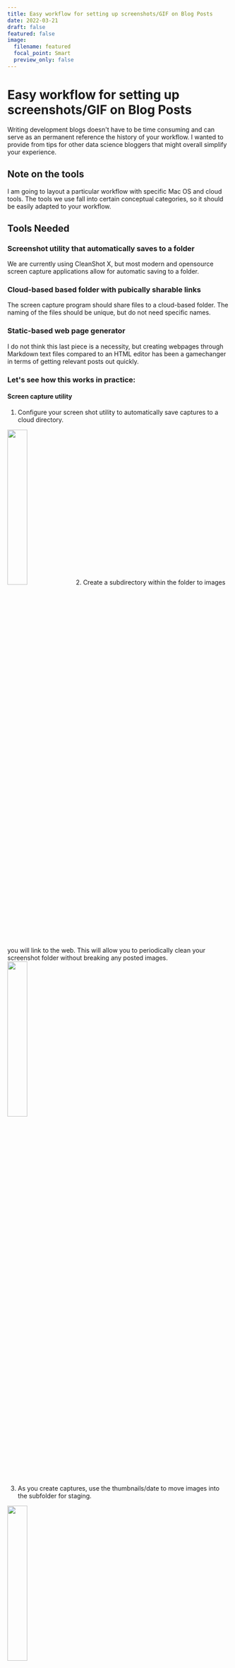 ```yaml
---
title: Easy workflow for setting up screenshots/GIF on Blog Posts
date: 2022-03-21
draft: false
featured: false
image:
  filename: featured
  focal_point: Smart
  preview_only: false
---
```


# Easy workflow for setting up screenshots/GIF on Blog Posts
Writing development blogs doesn't have to be time consuming and can serve as an permanent reference the history of your workflow. I wanted to provide from tips for other data science bloggers that might overall simplify your experience.

## Note on the tools
I am going to layout a particular workflow with specific Mac OS and cloud tools. The tools we use fall into certain conceptual categories, so it should be easily adapted to your workflow.

## Tools Needed
### Screenshot utility that automatically saves to a folder
We are currently using CleanShot X, but most modern and opensource screen capture applications allow for automatic saving to a folder. 

### Cloud-based based folder with pubically sharable links
The screen capture program should share files to a cloud-based folder. The naming of the files should be unique, but do not need specific names. 

### Static-based web page generator
I do not think this last piece is a necessity, but creating webpages through Markdown text files compared to an HTML editor has been a gamechanger in terms of getting relevant posts out quickly.

### Let's see how this works in practice:
#### Screen capture utility
1. Configure your screen shot utility to automatically save captures to a cloud directory.
<img src="https://www.dropbox.com/s/05hufhsz53jbau8/CleanShot%202022-03-21%20at%2011.34.48%402x.png?raw=1" style="width:30%;">
2. Create a subdirectory within the folder to images you will link to the web. This will allow you to periodically clean your screenshot folder without breaking any posted images. 
<img src="https://www.dropbox.com/s/kyueqye60nzt15j/CleanShot%202022-03-21%20at%2011.36.51%402x.png?raw=1" style="width:30%;">

3. As you create captures, use the thumbnails/date to move images into the subfolder for staging.
<img src="https://www.dropbox.com/s/oehswdwittk0724/CleanShot%202022-03-21%20at%2011.39.58%402x.png?raw=1" style="width:30%;">

#### Cloud folder
1. When you want to use an image, generate a public link from your file and copy it to your clipboard. 
<img src="https://www.dropbox.com/s/qoxdtea7f4nf0s2/CleanShot%202022-03-21%20at%2011.42.37%402x.png?raw=1" style="width:30%;">

2. Different cloud providers may need modification of the link to work properly on a webpage. For example, Dropbox requires a change to the end of the link from "raw=1" to "raw=1". This would be an easy Find and Replace All after completing you draft. 
<img src="https://www.dropbox.com/s/jtjetprqvg3wd3o/CleanShot%202022-03-21%20at%2011.57.13%402x.png?raw=1" style="width:30%;">

#### Website
1. Save and update your webpage to your server. The captured image will be pulled from your cloud folder and displayed on the page. 
<img src="https://www.dropbox.com/s/q1q1y8lxd9j0hfs/CleanShot%202022-03-21%20at%2012.18.39%402x.png?raw=1" style="width:30%;">

## Hopefully this workflow saves some hassle when trying to add graphics to your webpage. Adding screen and animation captures can greatly enhance the accessibility of your posts!
